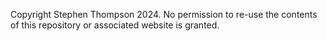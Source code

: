 Copyright Stephen Thompson 2024. No permission to re-use the contents of this repository or associated website is granted.
